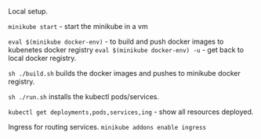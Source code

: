 
Local setup.

```minikube start``` - start the minikube in a vm

```eval $(minikube docker-env)``` - to build and push docker images to kubenetes docker registry
```eval $(minikube docker-env) -u``` - get back to local docker registry.

```sh ./build.sh``` builds the docker images and pushes to minikube docker registry.

```sh ./run.sh``` installs the kubectl pods/services.    

```kubectl get deployments,pods,services,ing``` - show all resources deployed. 

Ingress for routing services.
```minikube addons enable ingress```
